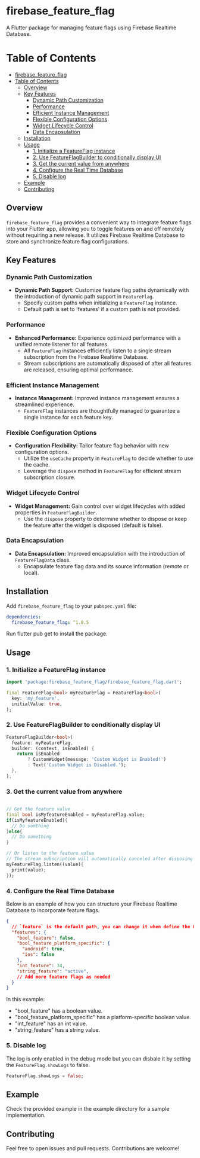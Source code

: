 # firebase_feature_flag

A Flutter package for managing feature flags using Firebase Realtime Database.

# Table of Contents

- [firebase\_feature\_flag](#firebase_feature_flag)
- [Table of Contents](#table-of-contents)
  - [Overview](#overview)
  - [Key Features](#key-features)
    - [Dynamic Path Customization](#dynamic-path-customization)
    - [Performance](#performance)
    - [Efficient Instance Management](#efficient-instance-management)
    - [Flexible Configuration Options](#flexible-configuration-options)
    - [Widget Lifecycle Control](#widget-lifecycle-control)
    - [Data Encapsulation](#data-encapsulation)
  - [Installation](#installation)
  - [Usage](#usage)
    - [1. Initialize a FeatureFlag instance](#1-initialize-a-featureflag-instance)
    - [2. Use FeatureFlagBuilder to conditionally display UI](#2-use-featureflagbuilder-to-conditionally-display-ui)
    - [3. Get the current value from anywhere](#3-get-the-current-value-from-anywhere)
    - [4. Configure the Real Time Database](#4-configure-the-real-time-database)
    - [5. Disable log](#5-disable-log)
  - [Example](#example)
  - [Contributing](#contributing)

## Overview

`firebase_feature_flag` provides a convenient way to integrate feature flags into your Flutter app, allowing you to toggle features on and off remotely without requiring a new release. It utilizes Firebase Realtime Database to store and synchronize feature flag configurations.

## Key Features

### Dynamic Path Customization

- **Dynamic Path Support:** Customize feature flag paths dynamically with the introduction of dynamic path support in `FeatureFlag`.
  - Specify custom paths when initializing a `FeatureFlag` instance.
  - Default path is set to 'features' if a custom path is not provided.

### Performance

- **Enhanced Performance:** Experience optimized performance with a unified remote listener for all features.
  - All `FeatureFlag` instances efficiently listen to a single stream subscription from the Firebase Realtime Database.
  - Stream subscriptions are automatically disposed of after all features are released, ensuring optimal performance.

### Efficient Instance Management

- **Instance Management:** Improved instance management ensures a streamlined experience.
  - `FeatureFlag` instances are thoughtfully managed to guarantee a single instance for each feature key.

### Flexible Configuration Options

- **Configuration Flexibility:** Tailor feature flag behavior with new configuration options.
  - Utilize the `useCache` property in `FeatureFlag` to decide whether to use the cache.
  - Leverage the `dispose` method in `FeatureFlag` for efficient stream subscription closure.

### Widget Lifecycle Control

- **Widget Management:** Gain control over widget lifecycles with added properties in `FeatureFlagBuilder`.
  - Use the `dispose` property to determine whether to dispose or keep the feature after the widget is disposed (default is false).

### Data Encapsulation

- **Data Encapsulation:** Improved encapsulation with the introduction of `FeatureFlagData` class.
  - Encapsulate feature flag data and its source information (remote or local).

## Installation

Add `firebase_feature_flag` to your `pubspec.yaml` file:

```yaml
dependencies:
  firebase_feature_flag: ^1.0.5
```

Run flutter pub get to install the package.

## Usage

### 1. Initialize a FeatureFlag instance
```dart
import 'package:firebase_feature_flag/firebase_feature_flag.dart';

final FeatureFlag<bool> myFeatureFlag = FeatureFlag<bool>(
  key: 'my_feature',
  initialValue: true,
);
```

### 2. Use FeatureFlagBuilder to conditionally display UI
```dart
FeatureFlagBuilder<bool>(
  feature: myFeatureFlag,
  builder: (context, isEnabled) {
    return isEnabled
        ? CustomWidget(message: 'Custom Widget is Enabled!')
        : Text('Custom Widget is Disabled.');
  },
),
```

### 3. Get the current value from anywhere
```dart

// Get the feature value
final bool isMyfeatureEnabled = myFeatureFlag.value;
if(isMyfeatureEnabled){
  // Do somthing
}else{
  // Do something
}

// Or listen to the feature value
// The stream subscription will automatically canceled after disposing the feature.
myFeatureFlag.listen((value){
  print(value);
});
```

### 4. Configure the Real Time Database
Below is an example of how you can structure your Firebase Realtime Database to incorporate feature flags. 
```json
{
  // `feature` is the default path, you can change it when define the FeatureFlag
  "features": {
    "bool_feature": false,
    "bool_feature_platform_specific": {
      "android": true,
      "ios": false
    },
    "int_feature": 34,
    "string_feature": "active",
    // Add more feature flags as needed
  }
}
```
In this example:

- "bool_feature" has a boolean value.
- "bool_feature_platform_specific" has a platform-specific boolean value.
- "int_feature" has an int value.
- "string_feature" has a string value.

### 5. Disable log
The log is only enabled in the debug mode but you can disbale it by setting the `FeatureFlag.showLogs` to false.
```dart
FeatureFlag.showLogs = false;
```

## Example
Check the provided example in the example directory for a sample implementation.

## Contributing
Feel free to open issues and pull requests. Contributions are welcome!
